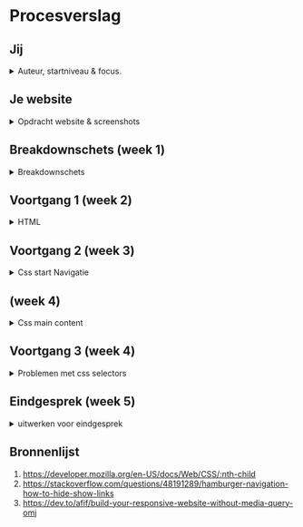 # Procesverslag



## Jij

<details>
<summary>Auteur, startniveau & focus.</summary>

### Auteur:
Jabir Tisoudali

#### Je startniveau:
Rode piste 
  
#### Je focus:
Responsive
  
</details>





## Je website

<details>
<summary>Opdracht website & screenshots</summary>

### Je opdracht:
https://www.apple.com
  
#### Screenshot(s) van de eerste pagina (small screen): 
https://www.apple.com/ <br/>
<img src="https://github.com/jabirtisou/Frontend-development/blob/main/Images/smallscreen1.png" width="375px" alt="omschrijving van de pagina">

#### Screenshot(s) van de tweede pagina (small screen):
https://www.apple.com/mac/ <br/>
<img src="https://github.com/jabirtisou/Frontend-development/blob/main/Images/smallscreen2.png" width="375px" alt="omschrijving van de pagina">
 
</details>



## Breakdownschets (week 1)

<details>
<summary>Breakdownschets </summary>

  

### Homepagina: 
<img src="https://github.com/jabirtisou/Frontend-development/blob/main/Images/breakdownschets.png">

### Supportpagina: 
<img src="https://github.com/jabirtisou/Frontend-development/blob/main/Images/breakdownschets2.png">


</details>





## Voortgang 1 (week 2)

<details>
<summary>HTML</summary>

### Stand van zaken
Ik heb mijn html uitgewerkt van mijn homepagina.
  
<img src="https://github.com/jabirtisou/Frontend-development/blob/main/Images/Schermafbeelding%202022-01-17%20om%2003.33.16.png" width="375px" alt="breakdown van nog een dynamisch deel">
</details>





## Voortgang 2 (week 3)

<details>
<summary>Css start Navigatie</summary>
<img src="https://github.com/jabirtisou/Frontend-development/blob/main/Images/Schermafbeelding%202022-01-17%20om%2015.51.39.png" width="375px">

</details>



##  (week 4)

<details>
<summary>Css main content</summary>
<img src="https://github.com/jabirtisou/Frontend-development/blob/main/Images/Schermafbeelding%202022-01-17%20om%2015.51.59.png" width="375px">

</details>




## Voortgang 3 (week 4)


<details>
<summary>Problemen met css selectors</summary>
Waar ik tegen aan loop is het selecteren van html in css zonder classes. Soms pakt hij verschillende soorten html elementen terwijl ik maar 1 heb geselecteerd. Waardoor ik soms in de knel loop omdat ik de zelfde css soms moet overwrite. Ik heb nu nog alleen de mobile versie kunnen maken van de website. De responsive moet ik nog aan beginnen.
 Resultaat Homepagina met css & Javascript

<br/>
  <br/>

  <img src="https://github.com/jabirtisou/Frontend-development/blob/main/Images/Schermafbeelding%202022-01-17%20om%2003.13.38.png" width="300px" alt="breakdown van nog een dynamisch deel">
  <img src="https://github.com/jabirtisou/Frontend-development/blob/main/Images/Schermafbeelding%202022-01-17%20om%2003.13.44.png" width="300px" alt="breakdown van nog een dynamisch deel">
  <img src="https://github.com/jabirtisou/Frontend-development/blob/main/Images/Schermafbeelding%202022-01-17%20om%2003.13.52.png" width="300px" alt="breakdown van nog een dynamisch deel">

</details>





## Eindgesprek (week 5)

<details>
<summary>uitwerken voor eindgesprek</summary>

### Stand van zaken
hier dit ging goed & dit was lastig (neem ook screenshots op van delen van je website en code)

### Screenshot(s)

 <img src="https://github.com/jabirtisou/Frontend-development/blob/main/Images/Schermafbeelding%202022-01-24%20om%2001.20.08.png" width="300px" alt="breakdown van nog een dynamisch deel">
  <img src="https://github.com/jabirtisou/Frontend-development/blob/main/Images/Schermafbeelding%202022-01-24%20om%2001.20.19.png" width="300px" alt="breakdown van nog een dynamisch deel">
</details>





## Bronnenlijst

1. https://developer.mozilla.org/en-US/docs/Web/CSS/:nth-child
2. https://stackoverflow.com/questions/48191289/hamburger-navigation-how-to-hide-show-links
3. https://dev.to/afif/build-your-responsive-website-without-media-query-omj

</details>
